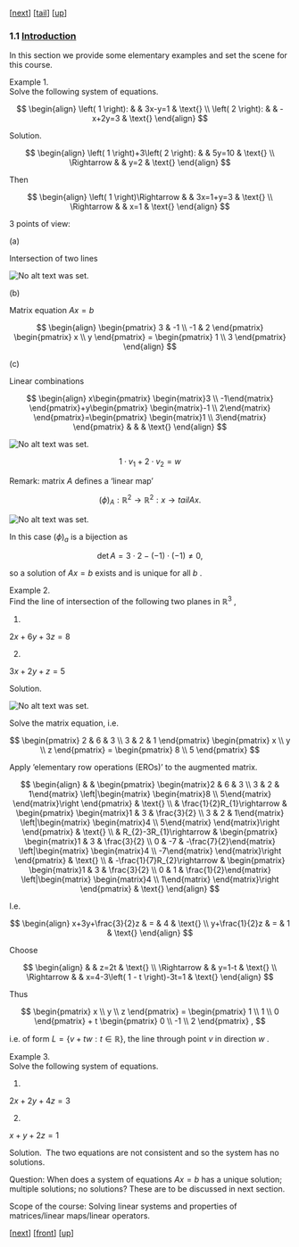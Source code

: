 [[next](MA10210se2.html)] [[tail](#tailMA10210se1.html)] [[up](MA10210ch1.html#MA10210se1.html)]

### 1.1 [Introduction](MA10210.html#QQ2-4-3)

In this section we provide some elementary examples and set the scene for this course.

Example 1.  
Solve the following system of equations.

$$
\begin{align}
\left( 1 \right): & & 3x-y=1 & \text{} \\ \left( 2 \right): & & -x+2y=3 & \text{}
\end{align}
$$

Solution. 

$$
\begin{align}
\left( 1 \right)+3\left( 2 \right): & & 5y=10 & \text{} \\ \Rightarrow & & y=2 & \text{}
\end{align}
$$

Then

$$
\begin{align}
\left( 1 \right)\Rightarrow & & 3x=1+y=3 & \text{} \\ \Rightarrow & & x=1 & \text{}
\end{align}
$$

3 points of view:

(a)

Intersection of two lines

![No alt text was set.](diagrams/fig01a.svg)

(b)

Matrix equation $Ax=b$

$$
\begin{align}
\begin{pmatrix} 3 & -1 \\ -1 & 2 \end{pmatrix} \begin{pmatrix} x \\ y \end{pmatrix} = \begin{pmatrix} 1 \\ 3 \end{pmatrix}
\end{align}
$$

(c)

Linear combinations

$$
\begin{align}
x\begin{pmatrix} \begin{matrix}3 \\ -1\end{matrix} \end{pmatrix}+y\begin{pmatrix} \begin{matrix}-1 \\ 2\end{matrix} \end{pmatrix}=\begin{pmatrix} \begin{matrix}1 \\ 3\end{matrix} \end{pmatrix} & & & \text{}
\end{align}
$$

![No alt text was set.](diagrams/fig01b.svg)

$$
1 \cdot v_{1} + 2 \cdot v_{2} = w
$$

Remark: matrix $A$ defines a ‘linear map’

$$
\left(\phi\right)_{A} : ℝ^{2} \rightarrow ℝ^{2} : x \rightarrow tail A x .
$$

![No alt text was set.](diagrams/fig01c.svg)

In this case $\left(\phi\right)_{a}$ is a bijection as

$$
 \det  A = 3 \cdot 2 - \left( - 1 \right) \cdot \left( - 1 \right) \neq 0 ,
$$

so a solution of $Ax=b$ exists and is unique for all $b$ .

Example 2.  
Find the line of intersection of the following two planes in $ℝ^{3}$ ,

1.

$2x+6y+3z=8$

2.

$3x+2y+z=5$

Solution. 

![No alt text was set.](diagrams/fig1.svg)

Solve the matrix equation, i.e.

$$
\begin{pmatrix} 2 & 6 & 3 \\ 3 & 2 & 1 \end{pmatrix} \begin{pmatrix} x \\ y \\ z \end{pmatrix} = \begin{pmatrix} 8 \\ 5 \end{pmatrix}
$$

Apply ’elementary row operations (EROs)’ to the augmented matrix.

$$
\begin{align}
 & & \begin{pmatrix} \begin{matrix}2 & 6 & 3 \\ 3 & 2 & 1\end{matrix} \left|\begin{matrix} \begin{matrix}8 \\ 5\end{matrix} \end{matrix}\right \end{pmatrix} & \text{} \\ & \frac{1}{2}R_{1}\rightarrow & \begin{pmatrix} \begin{matrix}1 & 3 & \frac{3}{2} \\ 3 & 2 & 1\end{matrix} \left|\begin{matrix} \begin{matrix}4 \\ 5\end{matrix} \end{matrix}\right \end{pmatrix} & \text{} \\ & R_{2}-3R_{1}\rightarrow & \begin{pmatrix} \begin{matrix}1 & 3 & \frac{3}{2} \\ 0 & -7 & -\frac{7}{2}\end{matrix} \left|\begin{matrix} \begin{matrix}4 \\ -7\end{matrix} \end{matrix}\right \end{pmatrix} & \text{} \\ & -\frac{1}{7}R_{2}\rightarrow & \begin{pmatrix} \begin{matrix}1 & 3 & \frac{3}{2} \\ 0 & 1 & \frac{1}{2}\end{matrix} \left|\begin{matrix} \begin{matrix}4 \\ 1\end{matrix} \end{matrix}\right \end{pmatrix} & \text{}
\end{align}
$$

I.e. 

$$
\begin{align}
x+3y+\frac{3}{2}z & = & 4 & \text{} \\ y+\frac{1}{2}z & = & 1 & \text{}
\end{align}
$$

Choose

$$
\begin{align}
 & & z=2t & \text{} \\ \Rightarrow & & y=1-t & \text{} \\ \Rightarrow & & x=4-3\left( 1 - t \right)-3t=1 & \text{}
\end{align}
$$

Thus

$$
\begin{pmatrix} x \\ y \\ z \end{pmatrix} = \begin{pmatrix} 1 \\ 1 \\ 0 \end{pmatrix} + t \begin{pmatrix} 0 \\ -1 \\ 2 \end{pmatrix} ,
$$

i.e. of form $L=\left\{ v + t w : t \in ℝ \right\}$, the line through point $v$ in direction $w$ .

Example 3.  
Solve the following system of equations.

1.

$2x+2y+4z=3$

2.

$x+y+2z=1$

Solution.  The two equations are not consistent and so the system has no solutions.  

Question: When does a system of equations $Ax=b$ has a unique solution; multiple solutions; no solutions? These are to be discussed in next section.  

Scope of the course: Solving linear systems and properties of matrices/linear maps/linear operators.

[[next](MA10210se2.html)] [[front](MA10210se1.html)] [[up](MA10210ch1.html#MA10210se1.html)]